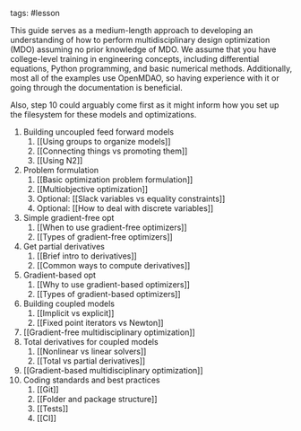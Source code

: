 tags: #lesson


This guide serves as a medium-length approach to developing an understanding of how to perform multidisciplinary design optimization (MDO) assuming no prior knowledge of MDO.
We assume that you have college-level training in engineering concepts, including differential equations, Python programming, and basic numerical methods.
Additionally, most all of the examples use OpenMDAO, so having experience with it or going through the documentation is beneficial.

Also, step 10 could arguably come first as it might inform how you set up the filesystem for these models and optimizations.


1) Building uncoupled feed forward models
	1) [[Using groups to organize models]]
	2) [[Connecting things vs promoting them]]
	3) [[Using N2]]
2) Problem formulation
	1) [[Basic optimization problem formulation]]
	2) [[Multiobjective optimization]]
	3) Optional: [[Slack variables vs equality constraints]]
	4) Optional: [[How to deal with discrete variables]]
3) Simple gradient-free opt
	1) [[When to use gradient-free optimizers]]
	2) [[Types of gradient-free optimizers]]
4) Get partial derivatives
	1) [[Brief intro to derivatives]]
	2) [[Common ways to compute derivatives]]
6) Gradient-based opt
	1) [[Why to use gradient-based optimizers]]
	2) [[Types of gradient-based optimizers]]
7) Building coupled models
	1) [[Implicit vs explicit]]
	2) [[Fixed point iterators vs Newton]]
8) [[Gradient-free multidisciplinary optimization]]
9) Total derivatives for coupled models
	1) [[Nonlinear vs linear solvers]]
	2) [[Total vs partial derivatives]]
10) [[Gradient-based multidisciplinary optimization]]
11) Coding standards and best practices
	1) [[Git]]
	2) [[Folder and package structure]]
	3) [[Tests]]
	4) [[CI]]